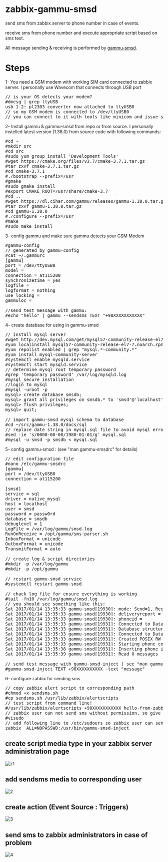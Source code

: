 # zabbix-gammu-smsd

send sms from zabbix server to phone number in case of events.

receive sms from phone number and execute appropriate script based on sms text.

All message sending & receiving is performed by <a href="https://wammu.eu/docs/manual/smsd/">gammu-smsd</a>.

# Steps
1- You need a GSM modem with working SIM card connected to zabbix server. I personally use Wavecom that connects through USB port
<pre>
// is your OS detects your modem?
#dmesg | grep ttyUSB
usb 1-2: pl2303 converter now attached to ttyUSB0
// so my GSM modem is connected to /dev/ttyUSB0
// you can connect to it with tools like minicom and issue some AT command
</pre>

2- Install gammu & gammu-smsd from repo or from source. I personally instelled latest version (1.38.0) from source code with following commands:
<pre>
#cd ~
#mkdir src
#cd src
#sudo yum group install 'Development Tools'
#wget https://cmake.org/files/v3.7/cmake-3.7.1.tar.gz
#tar zxvf cmake-3.7.1.tar.gz
#cd cmake-3.7.1
#./bootstrap --prefix=/usr
#gmake
#sudo gmake install
#export CMAKE_ROOT=/usr/share/cmake-3.7
#cd ..
#wget https://dl.cihar.com/gammu/releases/gammu-1.38.0.tar.gz
#tar zxvf gammu-1.38.0.tar.gz 
#cd gammu-1.38.0
#./configure --prefix=/usr
#make
#sudo make install
</pre>

3- config gammu and make sure gammu detects your GSM Modem
<pre>
#gammu-config
// generated by gammu-config
#cat ~/.gammurc
[gammu]
port = /dev/ttyUSB0
model = 
connection = at115200
synchronizetime = yes
logfile = 
logformat = nothing
use_locking = 
gammuloc = 

//send test message with gammu:
#echo "hello" | gammu --sendsms TEXT "+98XXXXXXXXXXX"
</pre>

4- create database for using in gammu-smsd
<pre>
// install mysql server
#wget http://dev.mysql.com/get/mysql57-community-release-el7-7.noarch.rpm
#yum localinstall mysql57-community-release-el7-7.noarch.rpm
#yum repolist enabled | grep "mysql.*-community.*"
#yum install mysql-community-server
#systemctl enable mysqld.service
#systemctl start mysqld.service
// determine mysql root temporary password
#grep 'temporary password' /var/log/mysqld.log
#mysql_secure_installation
//login to mysql
#mysql -uroot -p
mysql> create database smsdb;
mysql> grant all privileges on smsdb.* to 'smsd'@'localhost' identified by 'passw0rd';
mysql> flush privileges;
mysql> quit;

// import gammu-smsd mysql schema to database
#cd ~/src/gammu-1.38.0/docs/sql
// replace date string in mysql.sql file to avoid mysql error
#sed -ie 's/0000-00-00/1980-01-01/g' mysql.sql
#mysql -u smsd -p smsdb < mysql.sql
</pre>

5- config gammu-smsd : (see "man gammu-smsdrc" for details)
<pre>
// edit configuration file
#nano /etc/gammu-smsdrc
[gammu]
port = /dev/ttyUSB0
connection = at115200

[smsd]
service = sql
driver = native_mysql
host = localhost
user = smsd
password = passw0rd
database = smsdb
debuglevel = 1
LogFile = /var/log/gammu/smsd.log
RunOnReceive = /opt/gammu/sms-parser.sh
InboxFormat = unicode
OutboxFormat = unicode
TransmitFormat = auto

// create log & script directories
#mkdir -p /var/log/gammu
#mkdir -p /opt/gammu

// restart gammu-smsd service
#systemctl restart gammu-smsd

// chack log file for ensure everything is working
#tail -fn10 /var/log/gammu/smsd.log
// you should see something like this:
Sat 2017/01/14 13:35:33 gammu-smsd[19930]: mode: Send=1, Receive=1
Sat 2017/01/14 13:35:33 gammu-smsd[19930]: deliveryreport = no
Sat 2017/01/14 13:35:33 gammu-smsd[19930]: phoneid = 
Sat 2017/01/14 13:35:33 gammu-smsd[19931]: Connected to Database: smsdb on localhost
Sat 2017/01/14 13:35:33 gammu-smsd[19931]: Database structures version: 16, SMSD current version: 16
Sat 2017/01/14 13:35:33 gammu-smsd[19931]: Connected to Database native_mysql: smsdb on localhost
Sat 2017/01/14 13:35:33 gammu-smsd[19931]: Created POSIX RW shared memory at 0x7f400cfdd000
Sat 2017/01/14 13:35:33 gammu-smsd[19931]: Starting phone communication...
Sat 2017/01/14 13:35:38 gammu-smsd[19931]: Inserting phone info
Sat 2017/01/14 13:35:39 gammu-smsd[19931]: Read 0 messages

// send test message with gammu-smsd-inject ( see "man gammu-smsd-inject" )
#gammu-smsd-inject TEXT +98XXXXXXXXXX -text "message"
</pre>

6- configure zabbix for sending sms
<pre>
// copy zabbix alert script to corresponding path
#chmod +x sendsms.sh
#cp sendsms.sh /usr/lib/zabbix/alertscripts
// test script from command line!
#/usr/lib/zabbix/alertscripts +98XXXXXXXXXXX hello-from-zabbix-server
// zabbix user can not send sms without permission, so give this permission to zabbix user
#visudo
// add following line to /etc/sudoers so zabbix user can send sms
zabbix  ALL=NOPASSWD:/usr/bin/gammu-smsd-inject
</pre>

## create script media type in your zabbix server administration page
![z1](https://cloud.githubusercontent.com/assets/6551116/21954448/2c6cfc50-da66-11e6-8239-e1fb073d32a0.png)
## add sendsms media to corresponding user
![2](https://cloud.githubusercontent.com/assets/6551116/21954485/2ee8a42e-da67-11e6-8dcc-2e58101626d0.png)
## create action (Event Source : Triggers)
![3](https://cloud.githubusercontent.com/assets/6551116/21954486/31f2773a-da67-11e6-8300-36ec1270cd60.png)
## send sms to zabbix administrators in case of problem
![4](https://cloud.githubusercontent.com/assets/6551116/21954487/3533979e-da67-11e6-9703-0ae3823e68ec.png)




